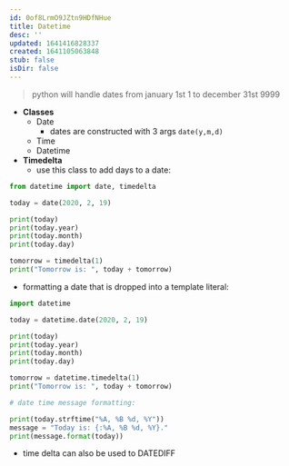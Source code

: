 ```yaml
---
id: 0of8LrmO9JZtn9HDfNHue
title: Datetime
desc: ''
updated: 1641416828337
created: 1641105063848
stub: false
isDir: false
---
```


> python will handle dates from january 1st 1 to december 31st 9999

- **Classes**
  - Date
    - dates are constructed with 3 args `date(y,m,d)`
  - Time
  - Datetime
- **Timedelta**
  - use this class to add days to a date:

```python
from datetime import date, timedelta

today = date(2020, 2, 19)

print(today)
print(today.year)
print(today.month)
print(today.day)

tomorrow = timedelta(1)
print("Tomorrow is: ", today + tomorrow)
```

- formatting a date that is dropped into a template literal:

```python
import datetime

today = datetime.date(2020, 2, 19)

print(today)
print(today.year)
print(today.month)
print(today.day)

tomorrow = datetime.timedelta(1)
print("Tomorrow is: ", today + tomorrow)

# date time message formatting:

print(today.strftime("%A, %B %d, %Y"))
message = "Today is: {:%A, %B %d, %Y}."
print(message.format(today))
```

- time delta can also be used to DATEDIFF
